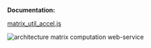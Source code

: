 **Documentation:**

[matrix_util_accel.js](https://github.com/cvdlab-bio/weblar/blob/master/projects/Matrix%20computation%20web-service/docs/matrix_util_accel_doc.md)

![architecture matrix computation web-service](http://imageshack.us/a/img94/1161/qjo6.png)

